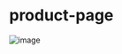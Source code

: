 # product-page

![image](https://github.com/Debarjitmohanty/product-page/assets/91021174/80a9cef2-16b2-494e-8476-8fd6dcfc5c8b)
